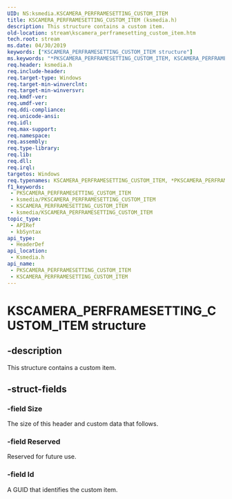 ```yaml
---
UID: NS:ksmedia.KSCAMERA_PERFRAMESETTING_CUSTOM_ITEM
title: KSCAMERA_PERFRAMESETTING_CUSTOM_ITEM (ksmedia.h)
description: This structure contains a custom item.
old-location: stream\kscamera_perframesetting_custom_item.htm
tech.root: stream
ms.date: 04/30/2019
keywords: ["KSCAMERA_PERFRAMESETTING_CUSTOM_ITEM structure"]
ms.keywords: "*PKSCAMERA_PERFRAMESETTING_CUSTOM_ITEM, KSCAMERA_PERFRAMESETTING_CUSTOM_ITEM, KSCAMERA_PERFRAMESETTING_CUSTOM_ITEM structure [Streaming Media Devices], PKSCAMERA_PERFRAMESETTING_CUSTOM_ITEM, PKSCAMERA_PERFRAMESETTING_CUSTOM_ITEM structure pointer [Streaming Media Devices], ksmedia/KSCAMERA_PERFRAMESETTING_CUSTOM_ITEM, ksmedia/PKSCAMERA_PERFRAMESETTING_CUSTOM_ITEM, stream.kscamera_perframesetting_custom_item"
req.header: ksmedia.h
req.include-header: 
req.target-type: Windows
req.target-min-winverclnt: 
req.target-min-winversvr: 
req.kmdf-ver: 
req.umdf-ver: 
req.ddi-compliance: 
req.unicode-ansi: 
req.idl: 
req.max-support: 
req.namespace: 
req.assembly: 
req.type-library: 
req.lib: 
req.dll: 
req.irql: 
targetos: Windows
req.typenames: KSCAMERA_PERFRAMESETTING_CUSTOM_ITEM, *PKSCAMERA_PERFRAMESETTING_CUSTOM_ITEM
f1_keywords:
 - PKSCAMERA_PERFRAMESETTING_CUSTOM_ITEM
 - ksmedia/PKSCAMERA_PERFRAMESETTING_CUSTOM_ITEM
 - KSCAMERA_PERFRAMESETTING_CUSTOM_ITEM
 - ksmedia/KSCAMERA_PERFRAMESETTING_CUSTOM_ITEM
topic_type:
 - APIRef
 - kbSyntax
api_type:
 - HeaderDef
api_location:
 - Ksmedia.h
api_name:
 - PKSCAMERA_PERFRAMESETTING_CUSTOM_ITEM
 - KSCAMERA_PERFRAMESETTING_CUSTOM_ITEM
---
```


# KSCAMERA_PERFRAMESETTING_CUSTOM_ITEM structure


## -description

This structure contains a custom item.

## -struct-fields

### -field Size

The size of this header and custom data that follows.

### -field Reserved

Reserved for future use.

### -field Id

A GUID that identifies the custom item.

